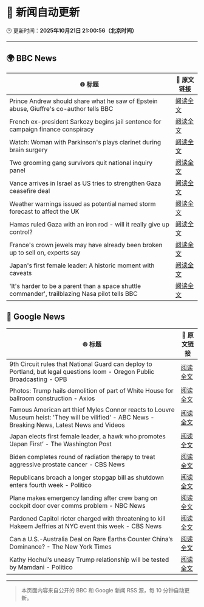 # 🧠 新闻自动更新

🕒 更新时间：**2025年10月21日 21:00:56（北京时间）**

---

## 🌍 BBC News

| 🌐 标题 | 🔗 原文链接 |
|--------|-------------|
| Prince Andrew should share what he saw of Epstein abuse, Giuffre's co-author tells BBC | [阅读全文](https://www.bbc.com/news/articles/c201k3wd65yo?at_medium=RSS&at_campaign=rss) |
| French ex-president Sarkozy begins jail sentence for campaign finance conspiracy | [阅读全文](https://www.bbc.com/news/articles/cvgkm2j0xelo?at_medium=RSS&at_campaign=rss) |
| Watch: Woman with Parkinson's plays clarinet during brain surgery | [阅读全文](https://www.bbc.com/news/videos/cn7evl56zpgo?at_medium=RSS&at_campaign=rss) |
| Two grooming gang survivors quit national inquiry panel | [阅读全文](https://www.bbc.com/news/articles/cy5qkq7zex3o?at_medium=RSS&at_campaign=rss) |
| Vance arrives in Israel as US tries to strengthen Gaza ceasefire deal | [阅读全文](https://www.bbc.com/news/articles/cd9k2dj37wqo?at_medium=RSS&at_campaign=rss) |
| Weather warnings issued as potential named storm forecast to affect the UK | [阅读全文](https://www.bbc.com/weather/articles/cly9rlzy0vro?at_medium=RSS&at_campaign=rss) |
| Hamas ruled Gaza with an iron rod - will it really give up control? | [阅读全文](https://www.bbc.com/news/articles/cn51w77vlp9o?at_medium=RSS&at_campaign=rss) |
| France's crown jewels may have already been broken up to sell on, experts say | [阅读全文](https://www.bbc.com/news/articles/ckgk0y97v0go?at_medium=RSS&at_campaign=rss) |
| Japan's first female leader: A historic moment with caveats | [阅读全文](https://www.bbc.com/news/articles/cze6dgxlzwxo?at_medium=RSS&at_campaign=rss) |
| 'It's harder to be a parent than a space shuttle commander', trailblazing Nasa pilot tells BBC | [阅读全文](https://www.bbc.com/news/articles/c0mxzdg203jo?at_medium=RSS&at_campaign=rss) |

## 📰 Google News

| 🌐 标题 | 🔗 原文链接 |
|--------|-------------|
| 9th Circuit rules that National Guard can deploy to Portland, but legal questions loom - Oregon Public Broadcasting - OPB | [阅读全文](https://news.google.com/rss/articles/CBMimwFBVV95cUxPQl9RUnhJNmkxNWNQZ2x5WF9SLWRscEZEMi1EVmlzOGpBSU9LMDgtZzRCUk02djFrMUZBVHdUUmZkR3Y5NXhrU1dGX2lSWFgwQkRXZXN3NUNwa2RRWEp5T3IxcUU2VzhCZWdaTzJPZFBBZXd6cmVqc1Fod1E3cHI5UXpsNS15eGJoelk0VHNuWEZ5QmpCYi1QZDNYbw?oc=5) |
| Photos: Trump hails demolition of part of White House for ballroom construction - Axios | [阅读全文](https://news.google.com/rss/articles/CBMikwFBVV95cUxPbS0tOER6eUdSYWVtaVNRamUtWHRlWVRVQ0VHYkFhTExwTlJ3SzNSbkstV29Vc05pa2JCVEZ4M1lGZF9uT194TGRIZVZOang5cU5NcTVZYzVrMUNKTjdfNjNIeHFGWmFGSE5TbU5Jc0E5TjBYUW9pNWhBZ0dGUlRBTHFiNkJIbzBmN1JRbk4xakdRZDg?oc=5) |
| Famous American art thief Myles Connor reacts to Louvre Museum heist: 'They will be vilified' - ABC News - Breaking News, Latest News and Videos | [阅读全文](https://news.google.com/rss/articles/CBMirAFBVV95cUxQRkxubDNSYnNBQ0w4ZDBESGVSZ1JZMlZRcTBwR0VPNjFJVnltOS1WVzhBMndHaVloMFZmV1I1VDUzNlZiOVNpT2UyZWNpeURvR0NYZEpqYmJlNnhpLVlhX2tBb0lXQ25MazZEbFBLSS0xT2VUdk53VUdiUk0xOEM0QWlPTk1QcGhKUkFYSk5LTmdtVXB2bVVsemZoTnZKa1R5cHlILUhMRjk4VGZ20gGyAUFVX3lxTFBXOWdTbXZ6eXFQOGFMeWFvbS1oRVhxUm9YbFVrTmw0Mjc0THJ4R0V4T3ZLWkc1S0JkWFB6dTNhT25yT0VVdjhycW1jbW1tTERsWTlxc3VZNGVlaHFIandSVlR0U1gzbmh0Mm9qSW94OEZ4ak4wNmFIOFZXWWZmRGZORFVRT3N3bTIxN2tleTUyZDYyVDhSbWROMDZSODVTcDNyck5DTmRWdHF2Y2Zmek9IOHc?oc=5) |
| Japan elects first female leader, a hawk who promotes ‘Japan First’ - The Washington Post | [阅读全文](https://news.google.com/rss/articles/CBMijAFBVV95cUxQVzFQX2VCZTNDSlEyZlFqTkZMd2FkUXRXQk5rbDVvdUlGVnB0X3dfTlRsQTZzbFQ4NW5PeURuVklNSjAzVHJYd2ZDVV83SGs2a0lXaVhPLWhKcmZfdVNkalMwY1ZMNk92Rl9HUEhvVHVmUHhYVkliN28tUk1qUWxUaXZDalFBTDB5WWQxbA?oc=5) |
| Biden completes round of radiation therapy to treat aggressive prostate cancer - CBS News | [阅读全文](https://news.google.com/rss/articles/CBMioAFBVV95cUxPLTZkSkQ4S0ZYalVyQnhiMGVVWFpFRE91dWZBaW9CRHhjUUd4NUo3MTVpMW5lN0I4cm45ZzktUkQzNUx5WTdoenExOWxCY2lUM242VEgtYldrSUVvYzczcFgzOWtxcjRjclZoX0MyQlVIcmhlNjRYenoxZ3VuSHhkcUxxLUlNT09pMUM3TVRMQzVUTDdTRVRudHlhNWdCY25X0gGmAUFVX3lxTFB2T3FGcWwyRmZfYXFzc1lVVkNyN3UwZHZxeHlEVUNieHFfUF90Tl9Ud2pBcTdKWDJOMFBIYVRaZHRDWHcydzZTRkpkWURSSXZZTjJranNsaG9GU0x0WUVDaTB6Q290c1hnejFEYjJRWU5TdUxVcFNBbVpGUFVRODBTTHJvODgxNzN1U3NYQ0htVTRoYmtac0ZNaEgzSEFHS3Z2cFlaVnc?oc=5) |
| Republicans broach a longer stopgap bill as shutdown enters fourth week - Politico | [阅读全文](https://news.google.com/rss/articles/CBMiiAFBVV95cUxPVjVaa1hiY2k3NkdMWEE4dEdXLUo1dTlOeTZvUHp4dnVnQVVzZXlCM082dWR0NnNuN2dHS3h5VnRyUDkzSHB1X1RHYjJxaDlaNDN5V3Q4Wngzc0dJVkp0eXNObi1oVnZzRWFBd2hJU2tMSzZ2NXNxTFhFVHdMX2VKMGpkUmRSWXkt?oc=5) |
| Plane makes emergency landing after crew bang on cockpit door over comms problem - NBC News | [阅读全文](https://news.google.com/rss/articles/CBMiuAFBVV95cUxQUUxMcTI2WDFnU1dMd3BNRnBhOXBFbUFyT0pqQTMtUGVueEVfWURZa281Z3hseVRUdW9yQlBaYTV3MEwwalZreDUzSGlxb2xHYmZad2pnd29md1V3ZDVZQTdwVk1EMnE5eFNqdmF0aFhpTnUwMDhDRkUxU0pNU1BqWGpQdnowVWNscF94MWtHTjhWY0dBZmxYUFRzXzd3dXN2bHZBeFUyMUZkb3FGakpwWi15bDJOYzdo0gFWQVVfeXFMUFRSQ2FaeDFSam1ua0F3d0VFVzE4cjVvY3piOWxyY01iU1kyMWl5V3QzNG9Wc2xRNk5QUzFxNU15M1I1aXZDTHI1RldxNEVFeF9ZTFB1N3c?oc=5) |
| Pardoned Capitol rioter charged with threatening to kill Hakeem Jeffries at NYC event this week - CBS News | [阅读全文](https://news.google.com/rss/articles/CBMioAFBVV95cUxOcnJzLURNS052dml3RFduVTd6eGNnd1NWanE5MzJqSmptbURDUmsxUXVOYjNtOHh0ZGQ4MEp4clRTRVNmckFBMTRETWZ1SjFSQk5pM2lvS2VucjB4LTVZc28yYUdtQm41RmUzQlMyRzdOUnIwQWZuQWJXelhkUW5XaThNVFFvSlZFdHNBcmQ0UmZ2WGRJbjVVM3R6TXEtX2ZH0gGmAUFVX3lxTE9NVXA3YXVzVE9UZjhIRWJTMWZpVHF5aGdOR2xtSmNsMnl0cS01TEREQ1MzSTlXX3VoZzF3X2dYYlBpY0pyMTJBN3pnZVNEYXhSLWlhYTZFWlltODBqWFVUcmtrTHJIeUw2dU95WmFKZ0FZOHJBd3Rha1RoWFhEaS1UdV90dFQ1NEZoa3gwM3FCcGJmRV9UNUtrcEhxY3BQaE1zanJ2QUE?oc=5) |
| Can a U.S.-Australia Deal on Rare Earths Counter China’s Dominance? - The New York Times | [阅读全文](https://news.google.com/rss/articles/CBMiigFBVV95cUxOMmRxcC1ONUFWSl94Vko2WW1RWE1RYVVvRnpab2FNZlJWakVXRGktNzNoTS1La3pZLUlIbXVlZFB0UWZCNGFvSHAzSVd3cVZyZW4yOFRNb3JlbVZteUVLZUx4cXU4QTAwS0V0N3dOZEdIRV9CUTM3bnBETFlzR1BUR04xaTE2ZWxTaEE?oc=5) |
| Kathy Hochul’s uneasy Trump relationship will be tested by Mamdani - Politico | [阅读全文](https://news.google.com/rss/articles/CBMitgFBVV95cUxPelE2d3FyT3Y5Vmstd240TnNyR0FjbWk3MUpMNW9HNERsMXNNWjdxM193NS1nTE9CS3MyVTRYdjc4SFloNTg5Q0tHZGd4bFNld3pYNkhwdEVvX1dOaWx2UWRsMF83LTAtWUFSX3lFNWp4RGZadkRXb0ppNlZFTHFYOHUtUy0wOFRXZGMxMWxGZXRsMUN4elJKMDZRdS1wMmVCaEs4bFktVFMxeVRPRW83Y3BsN21Ydw?oc=5) |

---
> 本页面内容来自公开的 BBC 和 Google 新闻 RSS 源，每 10 分钟自动更新。